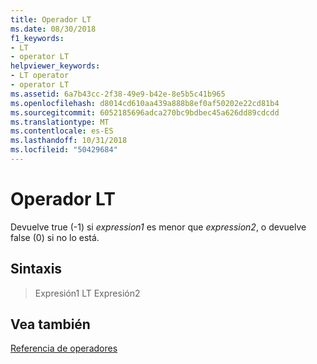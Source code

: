 ```yaml
---
title: Operador LT
ms.date: 08/30/2018
f1_keywords:
- LT
- operator LT
helpviewer_keywords:
- LT operator
- operator LT
ms.assetid: 6a7b43cc-2f38-49e9-b42e-8e5b5c41b965
ms.openlocfilehash: d8014cd610aa439a888b8ef0af50202e22cd81b4
ms.sourcegitcommit: 6052185696adca270bc9bdbec45a626dd89cdcdd
ms.translationtype: MT
ms.contentlocale: es-ES
ms.lasthandoff: 10/31/2018
ms.locfileid: "50429684"
---
```

# <a name="operator-lt"></a>Operador LT

Devuelve true (-1) si *expression1* es menor que *expression2*, o devuelve false (0) si no lo está.

## <a name="syntax"></a>Sintaxis

> Expresión1 LT Expresión2

## <a name="see-also"></a>Vea también

[Referencia de operadores](../../assembler/masm/operators-reference.md)<br/>